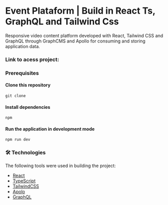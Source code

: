 # Event Plataform | Build in React Ts, GraphQL and Tailwind Css
Responsive video content platform developed with React, Tailwind CSS and GraphQL through GraphCMS and Apollo for consuming and storing application data.


### Link to acess project: 


### Prerequisites
#### Clone this repository
``git clone``

#### Install dependencies
``npm``

#### Run the application in development mode
``npm run dev``


### 🛠 Technologies
The following tools were used in building the project:
- [React](https://pt-br.reactjs.org/)
- [TypeScript](https://www.typescriptlang.org/)
- [TailwindCSS](https://tailwindcss.com/docs/installation)
- [Apolo](https://www.apollographql.com/docs/)
- [GraphQL](https://graphql.org/learn/)
